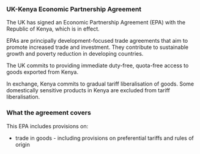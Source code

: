 ### UK-Kenya Economic Partnership Agreement

The UK has signed an Economic Partnership Agreement (EPA) with the Republic of Kenya, which is in effect.

EPAs are principally development-focused trade agreements that aim to promote increased trade and investment. They contribute to sustainable growth and poverty reduction in developing countries.

The UK commits to providing immediate duty-free, quota-free access to goods exported from Kenya.

In exchange, Kenya commits to gradual tariff liberalisation of goods. Some domestically sensitive products in Kenya are excluded from tariff liberalisation.

### What the agreement covers

This EPA includes provisions on:

- trade in goods - including provisions on preferential tariffs and rules of origin